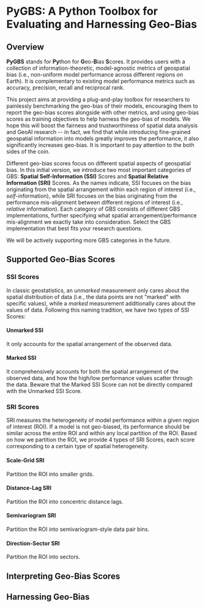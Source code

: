 # PyGBS: A Python Toolbox for Evaluating and Harnessing Geo-Bias

## Overview
**PyGBS** stands for **Py**thon for **G**eo-**B**ias **S**cores. It provides users with a collection of information-theoretic, model-agnostic metrics of geospatial bias (i.e., non-uniform model performance across different regions on Earth). It is complementary to existing model performance metrics such as accuracy, precision, recall and reciprocal rank. 

This project aims at providing a plug-and-play toolbox for researchers to painlessly benchmarking the geo-bias of their models, encouraging them to report the geo-bias scores alongside with other metrics, and using geo-bias scores as training objectives to help harness the geo-bias of models. We hope this will boost the fairness and trustworthiness of spatial data analysis and GeoAI research -- in fact, we find that while introducing fine-grained geospatial information into models greatly improves the performance, it also significantly increases geo-bias. It is important to pay attention to the both sides of the coin. 

Different geo-bias scores focus on different spatial aspects of geospatial bias. In this initial version, we introduce two most important categories of GBS: **Spatial Self-Information (SSI)** Scores and **Spatial Relative Information (SRI)** Scores. As the names indicate, SSI focuses on the bias originating from the spatial arrangement within each region of interest (i.e., _self_-information), while SRI focuses on the bias originating from the performance mis-alignment between different regions of interest (i.e., _relative_ information). Each category of GBS consists of different GBS implementations, further specifying what spatial arrangement/performance mis-alignment we exactly take into consideration. Select the GBS implementation that best fits your research questions.

We will be actively supporting more GBS categories in the future.

## Supported Geo-Bias Scores
### SSI Scores
In classic geostatistics, an _unmarked_ measurement only cares about the spatial distribution of data (i.e., the data points are not "marked" with specific values), while a _marked_ measurement additionally cares about the values of data. Following this naming tradition, we have two types of SSI Scores:
#### Unmarked SSI
It only accounts for the spatial arrangement of the observed data.
#### Marked SSI
It comprehensively accounts for both the spatial arrangement of the observed data, and how the high/low performance values scatter through the data. Beware that the Marked SSI Score can not be directly compared with the Unmarked SSI Score.
### SRI Scores
SRI measures the heterogeneity of model performance within a given region of interest (ROI). If a model is not geo-biased, its performance should be similar across the entire ROI and within any local partition of the ROI. Based on how we partition the ROI, we provide 4 types of SRI Scores, each score corresponding to a certain type of spatial heterogeneity.
#### Scale-Grid SRI
Partition the ROI into smaller grids.
#### Distance-Lag SRI
Partition the ROI into concentric distance lags.
#### Semivariogram SRI
Partition the ROI into semivariogram-style data pair bins.
#### Direction-Sector SRI
Partition the ROI into sectors.

## Interpreting Geo-Bias Scores

## Harnessing Geo-Bias
